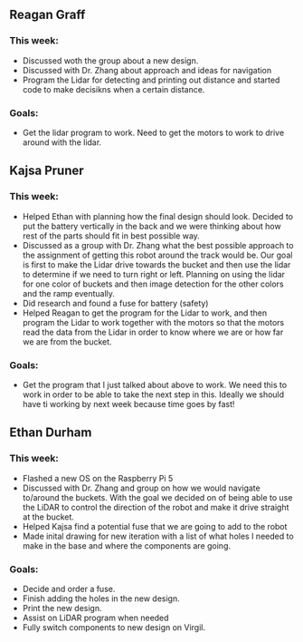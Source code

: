 ## Reagan Graff
### This week:
- Discussed woth the group about a new design.
- Discussed with Dr.  Zhang about approach and ideas for navigation 
- Program the Lidar for detecting and printing out distance and started code to make decisikns when a certain distance.

### Goals:
- Get the lidar program to work. Need to get the motors to work to drive around with the lidar.


## Kajsa Pruner
### This week:
- Helped Ethan with planning how the final design should look. Decided to put the battery vertically in the back and we were thinking about how rest of the parts should fit in best possible way.
- Discussed as a group with Dr.  Zhang what the best possible approach to the assignment of getting this robot around the track would be. Our goal is first to make the Lidar drive towards the bucket and then use the lidar to determine if we need to turn right or left. Planning on using the lidar for one color of buckets and then image detection for the other colors and the ramp eventually.
- Did research and found a fuse for battery (safety)
- Helped Reagan to get the program for the Lidar to work, and then program the Lidar to work together with the motors so that the motors read the data from the Lidar in order to know where we are or how far we are from the bucket.

### Goals:
- Get the program that I just talked about above to work. We need this to work in order to be able to take the next step in this. Ideally we should have ti working by next week because time goes by fast!

## Ethan Durham 
### This week:
- Flashed a new OS on the Raspberry Pi 5
- Discussed with Dr. Zhang and group on how we would navigate to/around the buckets. With the goal we decided on of being able to use the LiDAR to control the direction of the robot and make it drive straight at the bucket.
- Helped Kajsa find a potential fuse that we are going to add to the robot
- Made inital drawing for new iteration with a list of what holes I needed to make in the base and where the components are going.
### Goals:
- Decide and order a fuse.
- Finish adding the holes in the new design.
- Print the new design.
- Assist on LiDAR program when needed
- Fully switch components to new design on Virgil. 

